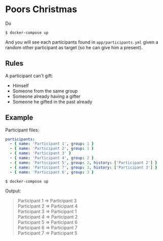 # Poors Christmas

Do

```
$ docker-compose up
```

And you will see each participants found in `app/participants.yml` given a random other participant as target (so he can give him a present).

## Rules

A participant can't gift:

* Himself
* Someone from the same group
* Someone already having a gifter
* Someone he gifted in the past already

## Example

Participant files:

```yml
participants:
  - { name: 'Participant 1', group: 1 }
  - { name: 'Participant 2', group: 1 }
  - { name: 'Participant 3' }
  - { name: 'Participant 4', group: 2 }
  - { name: 'Participant 5', group: 2, history: ['Participant 2'] }
  - { name: 'Participant 7', group: 3, history: ['Participant 3'] }
  - { name: 'Participant 6', group: 3 }
```

```
$ docker-compose up
```

Output:

> Participant 1 => Participant 3  
Participant 2 => Participant 4  
Participant 3 => Participant 1  
Participant 4 => Participant 2  
Participant 5 => Participant 6  
Participant 6 => Participant 7  
Participant 7 => Participant 5
